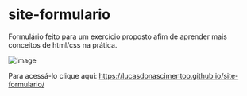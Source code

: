 # site-formulario
Formulário feito para um exercício proposto afim de aprender mais conceitos de html/css na prática. 

![image](https://user-images.githubusercontent.com/63742698/201231103-5c7c48e0-5ff8-4921-b518-32a11e211f26.png)

Para acessá-lo clique aqui: https://lucasdonascimentoo.github.io/site-formulario/

